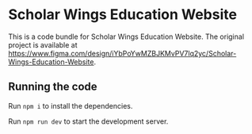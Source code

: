 
  # Scholar Wings Education Website

  This is a code bundle for Scholar Wings Education Website. The original project is available at https://www.figma.com/design/iYbPoYwMZBJKMvPV7lq2yc/Scholar-Wings-Education-Website.

  ## Running the code

  Run `npm i` to install the dependencies.

  Run `npm run dev` to start the development server.
  